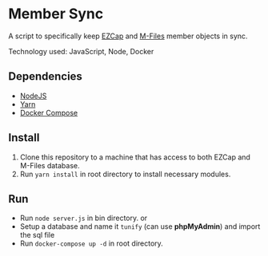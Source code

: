 # Member Sync
A script to specifically keep [EZCap](https://www.citrahealth.com/solutions/ez-cap) and [M-Files](https://www.m-files.com/) member objects in sync.

Technology used: JavaScript, Node, Docker

## Dependencies
* [NodeJS](https://nodejs.org/en/)
* [Yarn](https://classic.yarnpkg.com/en/docs/install/#windows-stable)
* [Docker Compose](https://docs.docker.com/compose/install/)

## Install
1. Clone this repository to a machine that has access to both EZCap and M-Files database.
2. Run `yarn install` in root directory to install necessary modules.

## Run
* Run `node server.js` in bin directory.
or
* Setup a database and name it `tunify` (can use **phpMyAdmin**) and import the sql file
* Run `docker-compose up -d` in root directory.
